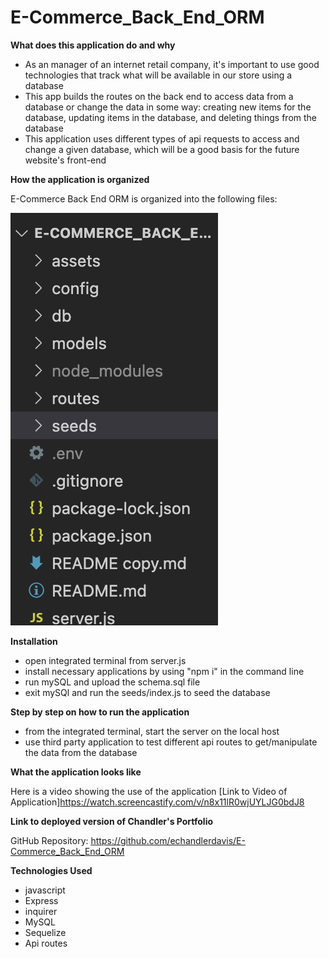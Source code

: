 # E-Commerce_Back_End_ORM

**What does this application do and why**

* As an manager of an internet retail company, it's important to use good technologies that track what will be available in our store using a database
* This app builds the routes on the back end to access data from a database or change the data in some way: creating new items for the database, updating items in the database, and deleting things from the database 
* This application uses different types of api requests to access and change a given database, which will be a good basis for the future website's front-end

**How the application is organized**

E-Commerce Back End ORM is organized into the following files:

![Files](./assets/Files.png)

**Installation**

* open integrated terminal from server.js
* install necessary applications by using "npm i" in the command line
* run mySQL and upload the schema.sql file 
* exit mySQl and run the seeds/index.js to seed the database

**Step by step on how to run the application**

* from the integrated terminal, start the server on the local host
* use third party application to test different api routes to get/manipulate the data from the database

**What the application looks like**

Here is a video showing the use of the application
[Link to Video of Application]https://watch.screencastify.com/v/n8x11lR0wjUYLJG0bdJ8

**Link to deployed version of Chandler's Portfolio**

GitHub Repository: https://github.com/echandlerdavis/E-Commerce_Back_End_ORM

**Technologies Used** 
* javascript
* Express
* inquirer
* MySQL
* Sequelize
* Api routes

